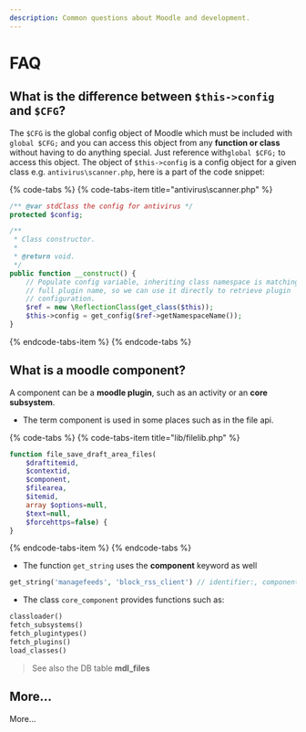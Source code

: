 ```yaml
---
description: Common questions about Moodle and development.
---
```


# FAQ

## What is the difference between `$this->config` and `$CFG`?

The `$CFG` is the global config object of Moodle which must be included with `global $CFG;` and you can access this object from any **function or class** without having to do anything special. Just reference with`global $CFG;` to access this object. The object of `$this->config` is a config object for a given class e.g. `antivirus\scanner.php`, here is  a part of the code snippet:

{% code-tabs %}
{% code-tabs-item title="antivirus\\scanner.php" %}
```php
/** @var stdClass the config for antivirus */
protected $config;

/**
 * Class constructor.
 *
 * @return void.
 */
public function __construct() {
    // Populate config variable, inheriting class namespace is matching
    // full plugin name, so we can use it directly to retrieve plugin
    // configuration.
    $ref = new \ReflectionClass(get_class($this));
    $this->config = get_config($ref->getNamespaceName());
}
```
{% endcode-tabs-item %}
{% endcode-tabs %}

## What is a moodle component?

A component can be a **moodle plugin**, such as an activity or an **core subsystem**.

* The term component is used in some places such as in the file api.

{% code-tabs %}
{% code-tabs-item title="lib/filelib.php" %}
```php
function file_save_draft_area_files(
    $draftitemid, 
    $contextid, 
    $component, 
    $filearea, 
    $itemid, 
    array $options=null, 
    $text=null, 
    $forcehttps=false) {
}
```
{% endcode-tabs-item %}
{% endcode-tabs %}

* The function `get_string` uses the **component** keyword as well

```php
get_string('managefeeds', 'block_rss_client') // identifier:, component:
```

* The class `core_component` provides functions such as:

```php
classloader()
fetch_subsystems()
fetch_plugintypes()
fetch_plugins()
load_classes()
```

> See also the DB table **mdl\_files**

## More...

More...




